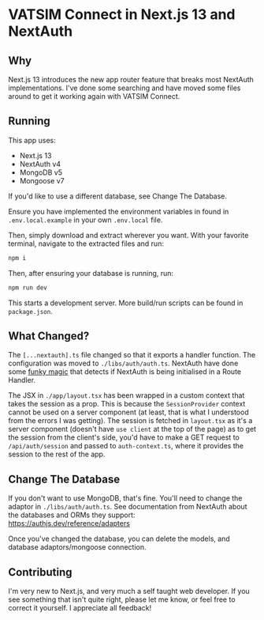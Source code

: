 # VATSIM Connect in Next.js 13 and NextAuth

## Why

Next.js 13 introduces the new app router feature that breaks most NextAuth implementations. I've done some searching and have moved some files around
to get it working again with VATSIM Connect.

## Running

This app uses:

- Next.js 13
- NextAuth v4
- MongoDB v5
- Mongoose v7

If you'd like to use a different database, see Change The Database.

Ensure you have implemented the environment variables in found in `.env.local.example` in your own `.env.local` file.

Then, simply download and extract wherever you want. With your favorite terminal, navigate to the extracted files and run:

```bash
npm i
```

Then, after ensuring your database is running, run:

```bash
npm run dev
```

This starts a development server. More build/run scripts can be found in `package.json`.

## What Changed?

The `[...nextauth].ts` file changed so that it exports a handler function. The configuration was moved to `./libs/auth/auth.ts`.
NextAuth have done some [funky magic](https://next-auth.js.org/configuration/initialization#route-handlers-app) that detects if NextAuth is being initialised in a Route Handler.

The JSX in `./app/layout.tsx` has been wrapped in a custom context that takes the session as a prop. This is because the `SessionProvider` context cannot be used on a server component (at least, that is what I understood from the errors I was getting). The session is fetched in `layout.tsx` as it's a server component (doesn't have `use client` at the top of the page) as to get the session from the client's side, you'd have to make a GET request to `/api/auth/session` and passed to `auth-context.ts`, where it provides the session to the rest of the app.

## Change The Database

If you don't want to use MongoDB, that's fine. You'll need to change the adaptor in `./libs/auth/auth.ts`.
See documentation from NextAuth about the databases and ORMs they support: <https://authjs.dev/reference/adapters>

Once you've changed the database, you can delete the models, and database adaptors/mongoose connection.

## Contributing

I'm very new to Next.js, and very much a self taught web developer. If you see something that isn't quite right, please let me know, or feel free to correct it yourself.
I appreciate all feedback!

